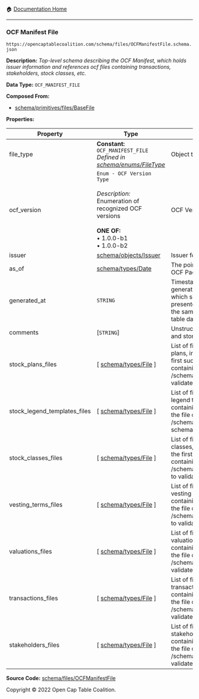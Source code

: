 :house: [Documentation Home](/README.md)

---

### OCF Manifest File

`https://opencaptablecoalition.com/schema/files/OCFManifestFile.schema.json`

**Description:** _Top-level schema describing the OCF Manifest, which holds issuer information and references ocf files containing transactions, stakeholders, stock classes, etc._

**Data Type:** `OCF_MANIFEST_FILE`

**Composed From:**

- [schema/primitives/files/BaseFile](/docs/schema/primitives/files/BaseFile.md)

**Properties:**

| Property                     | Type                                                                                                                                                    | Description                                                                                                                                                                                                                                              | Required   |
| ---------------------------- | ------------------------------------------------------------------------------------------------------------------------------------------------------- | -------------------------------------------------------------------------------------------------------------------------------------------------------------------------------------------------------------------------------------------------------- | ---------- |
| file_type                    | **Constant:** `OCF_MANIFEST_FILE`</br>_Defined in [schema/enums/FileType](/docs/schema/enums/FileType.md)_                                              | Object type field                                                                                                                                                                                                                                        | `REQUIRED` |
| ocf_version                  | `Enum - OCF Version Type`</br></br>_Description:_ Enumeration of recognized OCF versions</br></br>**ONE OF:** </br>&bull; 1.0.0-b1 </br>&bull; 1.0.0-b2 | OCF Version Identifier                                                                                                                                                                                                                                   | `REQUIRED` |
| issuer                       | [schema/objects/Issuer](/docs/schema/objects/Issuer.md)                                                                                                 | Issuer for the cap table                                                                                                                                                                                                                                 | `REQUIRED` |
| as_of                        | [schema/types/Date](/docs/schema/types/Date.md)                                                                                                         | The point-in-time represented by this OCF Package                                                                                                                                                                                                        | `REQUIRED` |
| generated_at                 | `STRING`                                                                                                                                                | Timestamp of when the package was generated. Useful when determining which set of data is most up-to-date, if presented with two packages that have the same `as_of` date, but different cap table data.                                                 | `REQUIRED` |
| comments                     | [`STRING`]                                                                                                                                              | Unstructured text comments related to and stored for the cap table                                                                                                                                                                                       | -          |
| stock_plans_files            | [ [schema/types/File](/docs/schema/types/File.md) ]                                                                                                     | List of files containing lists of issuer stock plans, indexed from the file containing the first such object created to the file containing the last (See separate /schema/files/stock_plans_file schema to validate loaded files)                       | `REQUIRED` |
| stock_legend_templates_files | [ [schema/types/File](/docs/schema/types/File.md) ]                                                                                                     | List of files containing lists of issuer stock legend templates, indexed from the file containing the first such object created to the file containing the last (See separate /schema/files/stock_legend_templates_file schema to validate loaded files) | `REQUIRED` |
| stock_classes_files          | [ [schema/types/File](/docs/schema/types/File.md) ]                                                                                                     | List of files containing lists of issuer stock classes, indexed from the file containing the first such object created to the file containing the last (See separate /schema/files/stock_classes_file schema to validate loaded files)                   | `REQUIRED` |
| vesting_terms_files          | [ [schema/types/File](/docs/schema/types/File.md) ]                                                                                                     | List of files containing lists of issuer vesting terms, indexed from the file containing the first such object created to the file containing the last (See separate /schema/files/vesting_terms_file schema to validate loaded files)                   | `REQUIRED` |
| valuations_files             | [ [schema/types/File](/docs/schema/types/File.md) ]                                                                                                     | List of files containing lists of issuer valuations, indexed from the file containing the first such object created to the file containing the last (See separate /schema/files/valuations_file schema to validate loaded files)                         | `REQUIRED` |
| transactions_files           | [ [schema/types/File](/docs/schema/types/File.md) ]                                                                                                     | List of files containing lists of issuer transactions, indexed from the file containing the first such object created to the file containing the last (See separate /schema/files/transactions_file schema to validate loaded files)                     | `REQUIRED` |
| stakeholders_files           | [ [schema/types/File](/docs/schema/types/File.md) ]                                                                                                     | List of files containing lists of issuer stakeholders, indexed from the file containing the first such object created to the file containing the last (See separate /schema/files/stakeholders_file schema to validate loaded files)                     | `REQUIRED` |

**Source Code:** [schema/files/OCFManifestFile](/schema/files/OCFManifestFile.schema.json)

Copyright © 2022 Open Cap Table Coalition.
